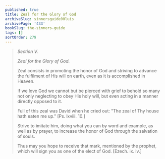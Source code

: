 ```yaml
---
published: true
title: Zeal for the Glory of God
archiveSlug: sinnersguide00luis
archivePage: '433'
bookSlug: the-sinners-guide
tags: []
sortOrder: 279
---
```


> *Section V.*
> 
> *Zeal for the Glory of God.*
> 
> Zeal consists in promoting the honor of God and striving to advance the fulfilment of His will on earth, even as it is accomplished in Heaven.
> 
> If we love God we cannot but be pierced with grief to behold so many not only neglecting to obey His holy will, but even acting in a manner directly opposed to it.
> 
> Full of this zeal was David when he cried out: "The zeal of Thy house hath eaten me up." [Ps. lxviii. 10.]
> 
> Strive to imitate him, doing what you can by word and example, as well as by prayer, to increase the honor of God through the salvation of souls.
> 
> Thus may you hope to receive that mark, mentioned by the prophet, which will sign you as one of the elect of God. [Ezech. ix. iv.]
